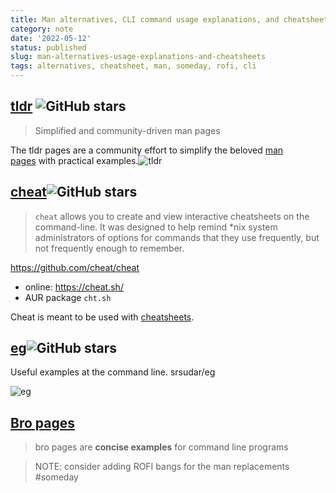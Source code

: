 ```yaml
---
title: Man alternatives, CLI command usage explanations, and cheatsheets
category: note
date: '2022-05-12'
status: published
slug: man-alternatives-usage-explanations-and-cheatsheets
tags: alternatives, cheatsheet, man, someday, rofi, cli
---
```


## [tldr](https://tldr.sh/) ![GitHub stars](https://img.shields.io/github/stars/tldr-pages/tldr.svg?logo=github) 
> Simplified and community-driven man pages

The tldr pages are a community effort to simplify the beloved [man pages](https://en.wikipedia.org/wiki/Man_page) with practical examples.![tldr](https://tldr.sh/assets/img/screenshot.png)

## [cheat](https://github.com/cheat/cheat)![GitHub stars](https://img.shields.io/github/stars/cheat/cheat.svg?logo=github)
> `cheat` allows you to create and view interactive cheatsheets on the command-line. It was designed to help remind *nix system administrators of options for commands that they use frequently, but not frequently enough to remember.

https://github.com/cheat/cheat
- online: https://cheat.sh/
- AUR package `cht.sh`

Cheat is meant to be used with [cheatsheets](https://github.com/cheat/cheatsheets).

## [eg](https://github.com/srsudar/eg)![GitHub stars](https://img.shields.io/github/stars/srsudar/eg.svg?logo=github)
Useful examples at the command line.
srsudar/eg

![eg](https://github.com/srsudar/eg/raw/master/eg-demo.gif)

## [Bro pages](http://bropages.org/)
> bro pages are **concise examples** for command line programs


> NOTE: consider adding ROFI bangs for the man replacements #someday
